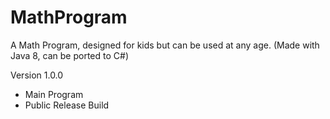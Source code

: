 # MathProgram
A Math Program, designed for kids but can be used at any age. (Made with Java 8, can be ported to C#)

Version 1.0.0 
  - Main Program
  - Public Release Build
  
